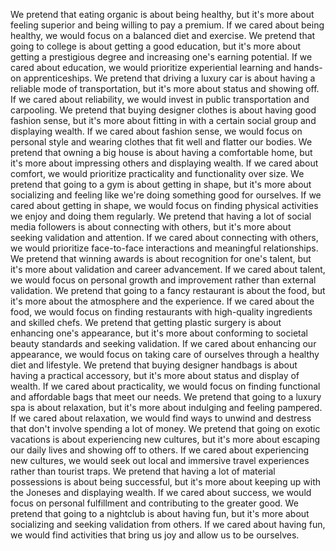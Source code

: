 We pretend that eating organic is about being healthy, but it's more about feeling superior and being willing to pay a premium. If we cared about being healthy, we would focus on a balanced diet and exercise.
We pretend that going to college is about getting a good education, but it's more about getting a prestigious degree and increasing one's earning potential. If we cared about education, we would prioritize experiential learning and hands-on apprenticeships.
We pretend that driving a luxury car is about having a reliable mode of transportation, but it's more about status and showing off. If we cared about reliability, we would invest in public transportation and carpooling.
We pretend that buying designer clothes is about having good fashion sense, but it's more about fitting in with a certain social group and displaying wealth. If we cared about fashion sense, we would focus on personal style and wearing clothes that fit well and flatter our bodies.
We pretend that owning a big house is about having a comfortable home, but it's more about impressing others and displaying wealth. If we cared about comfort, we would prioritize practicality and functionality over size.
We pretend that going to a gym is about getting in shape, but it's more about socializing and feeling like we're doing something good for ourselves. If we cared about getting in shape, we would focus on finding physical activities we enjoy and doing them regularly.
We pretend that having a lot of social media followers is about connecting with others, but it's more about seeking validation and attention. If we cared about connecting with others, we would prioritize face-to-face interactions and meaningful relationships.
We pretend that winning awards is about recognition for one's talent, but it's more about validation and career advancement. If we cared about talent, we would focus on personal growth and improvement rather than external validation.
We pretend that going to a fancy restaurant is about the food, but it's more about the atmosphere and the experience. If we cared about the food, we would focus on finding restaurants with high-quality ingredients and skilled chefs.
We pretend that getting plastic surgery is about enhancing one's appearance, but it's more about conforming to societal beauty standards and seeking validation. If we cared about enhancing our appearance, we would focus on taking care of ourselves through a healthy diet and lifestyle.
We pretend that buying designer handbags is about having a practical accessory, but it's more about status and display of wealth. If we cared about practicality, we would focus on finding functional and affordable bags that meet our needs.
We pretend that going to a luxury spa is about relaxation, but it's more about indulging and feeling pampered. If we cared about relaxation, we would find ways to unwind and destress that don't involve spending a lot of money.
We pretend that going on exotic vacations is about experiencing new cultures, but it's more about escaping our daily lives and showing off to others. If we cared about experiencing new cultures, we would seek out local and immersive travel experiences rather than tourist traps.
We pretend that having a lot of material possessions is about being successful, but it's more about keeping up with the Joneses and displaying wealth. If we cared about success, we would focus on personal fulfillment and contributing to the greater good.
We pretend that going to a nightclub is about having fun, but it's more about socializing and seeking validation from others. If we cared about having fun, we would find activities that bring us joy and allow us to be ourselves.
